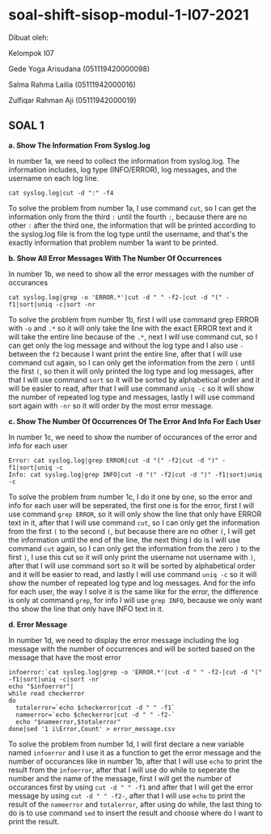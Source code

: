 # soal-shift-sisop-modul-1-I07-2021

Dibuat oleh:

Kelompok I07

Gede Yoga Arisudana (051119420000098)

Salma Rahma Lailia (05111942000016)

Zulfiqar Rahman Aji (05111942000019)



## SOAL 1

**a. Show The Information From Syslog.log**

In number 1a, we need to collect the information from syslog.log. The information includes, log type (INFO/ERROR), log messages, and the username on each log line.
```
cat syslog.log|cut -d ":" -f4
```

To solve the problem from number 1a, I use command `cut`, so I can get the information only from the third `:` until the fourth `:`, because there are no other `:` after the third one, the information that will be printed according to the syslog.log file is from the log type until the username, and that's the exactly information that problem number 1a want to be printed.

**b. Show All Error Messages With The Number Of Occurrences**

In number 1b, we need to show all the error messages with the number of occurances
```
cat syslog.log|grep -o 'ERROR.*'|cut -d " " -f2-|cut -d "(" -f1|sort|uniq -c|sort -nr
```

To solve the problem from number 1b, first I will use command grep ERROR with `-o` and `.*` so it will only take the line with the exact ERROR text and it will take the entire line because of the `.*`, next I will use command cut, so I can get only the log message and without the log type and I also use `-` between the `f2` because I want print the entire line, after that I will use command cut again, so I can only get the information from the zero `(` until the first `(`, so then it will only printed the log type and log messages, after that I will use command `sort` so it will be sorted by alphabetical order and it will be easier to read, after that I will use command `uniq -c` so it will show the number of repeated log type and messages, lastly I will use command sort again with `-nr` so it will order by the most error message.

**c. Show The Number Of Occurrences Of The Error And Info For Each User**

In number 1c, we need to show the number of occurances of the error and info for each user
```
Error: cat syslog.log|grep ERROR|cut -d "(" -f2|cut -d ")" -f1|sort|uniq -c
Info: cat syslog.log|grep INFO|cut -d "(" -f2|cut -d ")" -f1|sort|uniq -c
```

To solve the problem from number 1c, I do it one by one, so the error and info for each user will be seperated, the first one is for the error, first I will use command `grep ERROR`, so it will only show the line that only have ERROR text in it, after that I will use command `cut`, so I can only get the information from the first `(` to the second `(`, but because there are no other `(`, I will get the information until the end of the line, the next thing I do is I will use command `cut` again, so I can only get the information from the zero `)` to the first `)`, I use this cut so it will only print the username not username with `)`, after that I will use command sort so it will be sorted by alphabetical order and it will be easier to read, and lastly I will use command `uniq -c` so it will show the number of repeated log type and log messages. And for the info for each user, the way I solve it is the same like for the error, the difference is only at command `grep`, for info I will use `grep INFO`, because we only want tho show the line that only have INFO text in it.

**d. Error Message**

In number 1d, we need to display the error message including the log message with the number of occurrences and will be sorted based on the message that have the most error
```
infoerror:`cat syslog.log|grep -o 'ERROR.*'|cut -d " " -f2-|cut -d "(" -f1|sort|uniq -c|sort -nr`
echo "$infoerror"|
while read checkerror
do
  totalerror=`echo $checkerror|cut -d " " -f1`
  nameerror=`echo $checkerror|cut -d " " -f2-`
  echo "$nameerror,$totalerror"
done|sed '1 i\Error,Count' > error_message.csv
```

To solve the problem from number 1d, I will first declare a new variable named `infoerror` and I use it as a function to get the error message and the number of occurances like in number 1b, after that I will use `echo` to print the result from the `infoerror`, after that I will use do while to seperate the number and the name of the message, first I will get the number of occurances first by using `cut -d " " -f1` and after that I will get the error message by using `cut -d " " -f2-`, after that I will use `echo` to print the result of the `nameerror` and `totalerror`, after using do while, the last thing to do is to use command `sed` to insert the result and choose where do I want to print the result.
